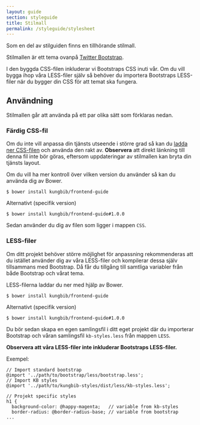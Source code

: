 ```yaml
---
layout: guide
section: styleguide
title: Stilmall
permalink: /styleguide/stylesheet
---
```


Som en del av stilguiden finns en tillhörande stilmall.

Stilmallen är ett tema ovanpå [Twitter Bootstrap](http://getbootstrap.com/).

I den byggda CSS-filen inkluderar vi Bootstraps CSS inuti vår. Om du vill bygga ihop våra LESS-filer själv så behöver du importera Bootstraps LESS-filer när du bygger din CSS för att temat ska fungera.

## Användning

Stilmallen går att använda på ett par olika sätt som förklaras nedan.

### Färdig CSS-fil

Om du inte vill anpassa din tjänsts utseende i större grad så kan du [ladda ner CSS-filen](https://raw.githubusercontent.com/Kungbib/frontend-guide/master/dist/css/kb-style.css) och använda den rakt av. **Observera** att direkt länkning till denna fil inte bör göras, eftersom uppdateringar av stilmallen kan bryta din tjänsts layout.

Om du vill ha mer kontroll över vilken version du använder så kan du använda dig av Bower.

    $ bower install kungbib/frontend-guide
    
Alternativt (specifik version)

    $ bower install kungbib/frontend-guide#1.0.0
    
Sedan använder du dig av filen som ligger i mappen ``CSS``.

### LESS-filer

Om ditt projekt behöver större möjlighet för anpassning rekommenderas att du istället använder dig av våra LESS-filer och kompilerar dessa själv tillsammans med Bootstrap. Då får du tillgång till samtliga variabler från både Bootstrap och vårat tema.

LESS-filerna laddar du ner med hjälp av Bower.

    $ bower install kungbib/frontend-guide
    
Alternativt (specifik version)

    $ bower install kungbib/frontend-guide#1.0.0
    
Du bör sedan skapa en egen samlingsfil i ditt eget projekt där du importerar Bootstrap och våran samlingsfil ``kb-styles.less`` från mappen ``LESS``.

__Observera att våra LESS-filer inte inkluderar Bootstraps LESS-filer.__

Exempel:

    // Import standard bootstrap
    @import '../path/to/bootstrap/less/bootstrap.less';
    // Import KB styles
    @import '../path/to/kungbib-styles/dist/less/kb-styles.less';
    
    // Projekt specific styles
    h1 {
      background-color: @happy-magenta;   // variable from kb-styles
      border-radius: @border-radius-base; // variable from bootstrap
    ...
